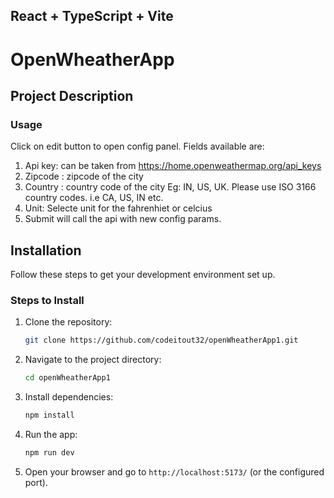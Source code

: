 ## React + TypeScript + Vite

# OpenWheatherApp

## Project Description
### Usage
Click on edit button to open config panel.
Fields available are:
1. Api key: can be taken from https://home.openweathermap.org/api_keys
2. Zipcode : zipcode of the city
3. Country : country code of the city Eg: IN, US, UK.
Please use ISO 3166 country codes. i.e CA, US, IN etc.
4. Unit: Selecte unit for the fahrenhiet or celcius
5. Submit will call the api with new config params.
  
## Installation

Follow these steps to get your development environment set up.

### Steps to Install

1. Clone the repository:

    ```bash
    git clone https://github.com/codeitout32/openWheatherApp1.git
    ```

2. Navigate to the project directory:

    ```bash
    cd openWheatherApp1
    ```

3. Install dependencies:

    ```bash
    npm install
    ```

4. Run the app:

    ```bash
    npm run dev
    ```

5. Open your browser and go to `http://localhost:5173/` (or the configured port).


